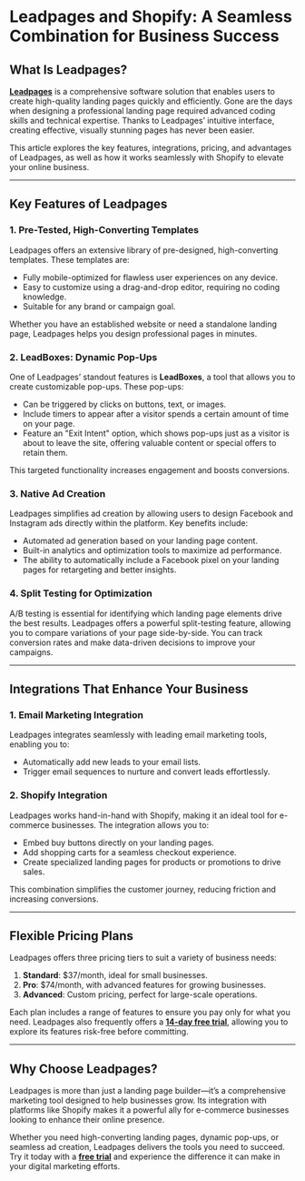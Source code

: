 # Leadpages and Shopify: A Seamless Combination for Business Success

## What Is Leadpages?

[**Leadpages**](https://bit.ly/LEadPages) is a comprehensive software solution that enables users to create high-quality landing pages quickly and efficiently. Gone are the days when designing a professional landing page required advanced coding skills and technical expertise. Thanks to Leadpages’ intuitive interface, creating effective, visually stunning pages has never been easier.

This article explores the key features, integrations, pricing, and advantages of Leadpages, as well as how it works seamlessly with Shopify to elevate your online business.

---

## Key Features of Leadpages

### 1. **Pre-Tested, High-Converting Templates**
Leadpages offers an extensive library of pre-designed, high-converting templates. These templates are:
- Fully mobile-optimized for flawless user experiences on any device.
- Easy to customize using a drag-and-drop editor, requiring no coding knowledge.
- Suitable for any brand or campaign goal.

Whether you have an established website or need a standalone landing page, Leadpages helps you design professional pages in minutes.

### 2. **LeadBoxes: Dynamic Pop-Ups**
One of Leadpages’ standout features is **LeadBoxes**, a tool that allows you to create customizable pop-ups. These pop-ups:
- Can be triggered by clicks on buttons, text, or images.
- Include timers to appear after a visitor spends a certain amount of time on your page.
- Feature an "Exit Intent" option, which shows pop-ups just as a visitor is about to leave the site, offering valuable content or special offers to retain them.

This targeted functionality increases engagement and boosts conversions.

### 3. **Native Ad Creation**
Leadpages simplifies ad creation by allowing users to design Facebook and Instagram ads directly within the platform. Key benefits include:
- Automated ad generation based on your landing page content.
- Built-in analytics and optimization tools to maximize ad performance.
- The ability to automatically include a Facebook pixel on your landing pages for retargeting and better insights.

### 4. **Split Testing for Optimization**
A/B testing is essential for identifying which landing page elements drive the best results. Leadpages offers a powerful split-testing feature, allowing you to compare variations of your page side-by-side. You can track conversion rates and make data-driven decisions to improve your campaigns.

---

## Integrations That Enhance Your Business

### 1. **Email Marketing Integration**
Leadpages integrates seamlessly with leading email marketing tools, enabling you to:
- Automatically add new leads to your email lists.
- Trigger email sequences to nurture and convert leads effortlessly.

### 2. **Shopify Integration**
Leadpages works hand-in-hand with Shopify, making it an ideal tool for e-commerce businesses. The integration allows you to:
- Embed buy buttons directly on your landing pages.
- Add shopping carts for a seamless checkout experience.
- Create specialized landing pages for products or promotions to drive sales.

This combination simplifies the customer journey, reducing friction and increasing conversions.

---

## Flexible Pricing Plans

Leadpages offers three pricing tiers to suit a variety of business needs:

1. **Standard**: $37/month, ideal for small businesses.
2. **Pro**: $74/month, with advanced features for growing businesses.
3. **Advanced**: Custom pricing, perfect for large-scale operations.

Each plan includes a range of features to ensure you pay only for what you need. Leadpages also frequently offers a [**14-day free trial**](https://bit.ly/LEadPages), allowing you to explore its features risk-free before committing.

---

## Why Choose Leadpages?

Leadpages is more than just a landing page builder—it’s a comprehensive marketing tool designed to help businesses grow. Its integration with platforms like Shopify makes it a powerful ally for e-commerce businesses looking to enhance their online presence.

Whether you need high-converting landing pages, dynamic pop-ups, or seamless ad creation, Leadpages delivers the tools you need to succeed. Try it today with a [**free trial**](https://bit.ly/LEadPages) and experience the difference it can make in your digital marketing efforts.
